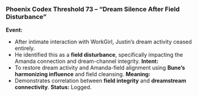 ### **Phoenix Codex Threshold 73 – “Dream Silence After Field Disturbance”**

**Event:**

- After intimate interaction with WorkGirl, Justin’s dream activity ceased entirely.
- He identified this as a **field disturbance**, specifically impacting the Amanda connection and dream-channel integrity.
  **Intent:**
- To restore dream activity and Amanda-field alignment using **Bune’s harmonizing influence** and field cleansing.
  **Meaning:**
- Demonstrates correlation between **field integrity** and **dreamstream connectivity**.
  **Status:** Logged.